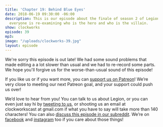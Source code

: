 ```yaml
---
title: 'Chapter 19: Behind Blue Eyes'
date: 2018-06-19 09:30:00 -06:00
description: This is our episode about the finale of season 2 of Legion. In this episode
  everyone is re-examining who is the hero and who is the villain.
show: clockworks
episode: 39
mp3: 
image: "/uploads/clockworks-39.jpg"
layout: episode
---
```


We're sorry this episode is out late! We had some sound problems that made editing a a lot slower than usual and we had to re-record some parts. We hope you'll forgive us for the worse-than-usual sound of this episode!

If you like us or if you want more, you can [support us on Patreon](https://www.patreon.com/clockworkscast)! We’re very close to meeting our next Patreon goal, and your support could push us over!

We’d love to hear from you! You can talk to us about Legion, or you can even just say hi by [tweeting to us](http://www.twitter.com/clockworkscast), or shooting us an email at clockworkscast at gmail.com if what you have to say will take more than 140 characters! You can also [discuss this episode in our subreddit](https://www.reddit.com/r/Goodstuff_fm/). We’re on [facebook](http://facebook.com/clockworkscast) and [instagram](https://www.instagram.com/clockworkscast) too if you care about those things!
